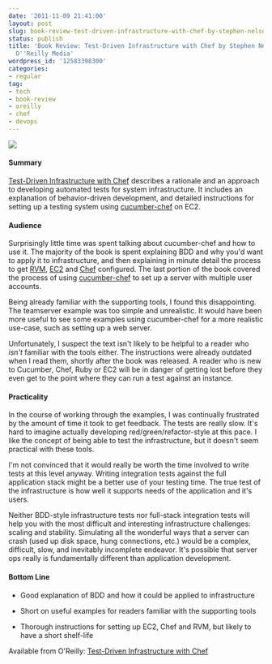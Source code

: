 ```yaml
---
date: '2011-11-09 21:41:00'
layout: post
slug: book-review-test-driven-infrastructure-with-chef-by-stephen-nelson-smith-oreilly-media
status: publish
title: 'Book Review: Test-Driven Infrastructure with Chef by Stephen Nelson-Smith;
  O''Reilly Media'
wordpress_id: '12583398300'
categories:
- regular
tag:
- tech
- book-review
- oreilly
- chef
- devops
---
```



![](http://media.tumblr.com/tumblr_lufbogviud1qzzhm0.gif)





#### Summary





[Test-Driven Infrastructure with Chef](http://shop.oreilly.com/product/0636920020042.do) describes a rationale and an approach to developing automated tests for system infrastructure. It includes an explanation of behavior-driven development, and detailed instructions for setting up a testing system using [cucumber-chef](https://github.com/Atalanta/cucumber-chef) on EC2.






#### Audience





Surprisingly little time was spent talking about cucumber-chef and how to use it. The majority of the book is spent explaining BDD and why you'd want to apply it to infrastructure, and then explaining in minute detail the process to get [RVM](https://rvm.beginrescueend.com/), [EC2](http://aws.amazon.com/ec2/) and [Chef](http://www.opscode.com/chef/) configured. The last portion of the book covered the process of using [cucumber-chef](https://github.com/Atalanta/cucumber-chef) to set up a server with multiple user accounts.







Being already familiar with the supporting tools, I found this disappointing. The teamserver example was too simple and unrealistic. It would have been more useful to see some examples using cucumber-chef for a more realistic use-case, such as setting up a web server.







Unfortunately, I suspect the text isn't likely to be helpful to a reader who _isn't_ familiar with the tools either. The instructions were already outdated when I read them, shortly after the book was released. A reader who is new to Cucumber, Chef, Ruby or EC2 will be in danger of getting lost before they even get to the point where they can run a test against an instance.






#### Practicality






In the course of working through the examples, I was continually frustrated by the amount of time it took to get feedback. The tests are really slow. It's hard to imagine actually developing red/green/refactor-style at this pace. I like the concept of being able to test the infrastructure, but it doesn't seem practical with these tools.







I'm not convinced that it would really be worth the time involved to write tests at this level anyway. Writing integration tests against the full application stack might be a better use of your testing time. The true test of the infrastructure is how well it supports needs of the application and it's users.







Neither BDD-style infrastructure tests nor full-stack integration tests will help you with the most difficult and interesting infrastructure challenges: scaling and stability. Simulating all the wonderful ways that a server can crash (used up disk space, hung connections, etc.) would be a complex, difficult, slow, and inevitably incomplete endeavor. It's possible that server ops really is fundamentally different than application development.






#### Bottom Line




  * Good explanation of BDD and how it could be applied to infrastructure


  * Short on useful examples for readers familiar with the supporting tools


  * Thorough instructions for setting up EC2, Chef and RVM, but likely to have a short shelf-life




Available from  O'Reilly: [Test-Driven Infrastructure with Chef](http://shop.oreilly.com/product/0636920020042.do)

